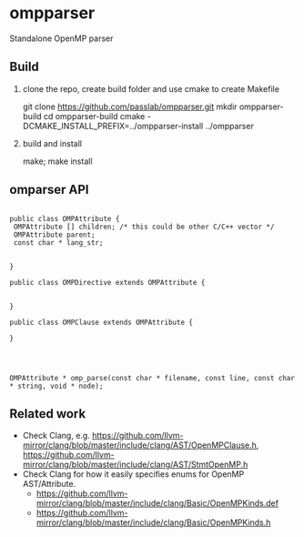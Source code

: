 # ompparser
Standalone OpenMP parser

## Build
1. clone the repo, create build folder and use cmake to create Makefile

     git clone https://github.com/passlab/ompparser.git
     mkdir ompparser-build
     cd ompparser-build
     cmake -DCMAKE_INSTALL_PREFIX=../ompparser-install ../ompparser 

2. build and install
     
     make; make install

## omparser API

```

public class OMPAttribute {
 OMPAttribute [] children; /* this could be other C/C++ vector */
 OMPAttribute parent;
 const char * lang_str;
   

}

public class OMPDirective extends OMPAttribute {


}

public class OMPClause extends OMPAttribute {

}




OMPAttribute * omp_parse(const char * filename, const line, const char * string, void * node);

```

## Related work
* Check Clang, e.g. https://github.com/llvm-mirror/clang/blob/master/include/clang/AST/OpenMPClause.h, https://github.com/llvm-mirror/clang/blob/master/include/clang/AST/StmtOpenMP.h
* Check Clang for how it easily specifies enums for OpenMP AST/Attribute. 
   * https://github.com/llvm-mirror/clang/blob/master/include/clang/Basic/OpenMPKinds.def
   * https://github.com/llvm-mirror/clang/blob/master/include/clang/Basic/OpenMPKinds.h


